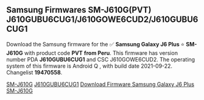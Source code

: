 <h2>Samsung Firmwares SM-J610G(PVT) J610GUBU6CUG1/J610GOWE6CUD2/J610GUBU6CUG1</h2>
Download the Samsung firmware for the ✅ <strong>Samsung Galaxy J6 Plus </strong> ⭐ <strong>SM-J610G</strong> with product code <strong>PVT</strong> <strong> from Peru</strong>. This firmware has version number PDA <strong>J610GUBU6CUG1</strong> and CSC J610GOWE6CUD2. The operating system of this firmware is Android Q , with build date 2021-09-22. Changelist <strong>19470558</strong>.


[SM-J610G](https://samfirm.shop/samsung/model/SM-J610G)
[J610GUBU6CUG1](https://samfirm.shop/samsung/pda/J610GUBU6CUG1)
[Download Firmware Samsung Galaxy J6 Plus SM-J610G](https://samfirm.shop/samsung/firmware/458367)

